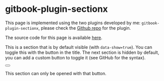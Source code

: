 gitbook-plugin-sectionx
===

<!--sec data-title="Introduction" data-id="intro" ces-->
This page is implemented using the two plugins developed by me: ```gitbook-plugin-sectionx```, please check the [Github repo](https://github.com/ymcatar/gitbook-plugin-sectionx) for the plugin.

The source code for this page is available [here](https://raw.githubusercontent.com/ymcatar/gitbook-test/master/testing_sectionx.md).
<!--endsec-->

<!--sec data-title="Example" data-id="section1" ces-->
This is a section that is by default visible (with ```data-show=true```). You can toggle this with the button in the title. The next section is hidden by default, you can add a custom button to toggle it (see GitHub for the syntax).

<button class="section" target="section2" show="Show the next  hidden section" hide="Hide the next hidden section"></button>
<!--endsec-->

<!--sec data-title="Hidden Section" data-id="section2" data-show=false ces-->
This section can only be opened with that button.
<!--endsec-->